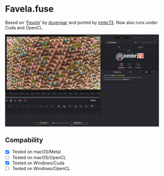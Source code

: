 Favela.fuse
===========

Based on '_[Favela](https://www.shadertoy.com/view/ldGcDh)_' by [duvengar](https://www.shadertoy.com/user/duvengar) and ported by [nmbr73](../Profiles/nmbr73.md). Now also runs under Cuda and OpenCL.

![screenshot](Favela_screenshot.png "Favela.fuse in DaVinci Resolve")

## Compability
- [x] Tested on macOS/Metal
- [ ] Tested on macOS/OpenCL
- [x] Tested on Windows/Cuda
- [ ] Tested on Windows/OpenCL
